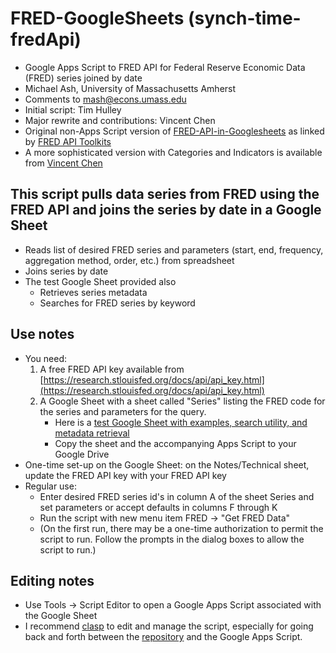 # FRED-GoogleSheets (synch-time-fredApi)
- Google Apps Script to FRED API for Federal Reserve Economic Data (FRED) series joined by date
- Michael Ash, University of Massachusetts Amherst
- Comments to [mash@econs.umass.edu](mailto:mash@econs.umass.edu)
- Initial script: Tim Hulley
- Major rewrite and contributions: Vincent Chen
- Original non-Apps Script version of [FRED-API-in-Googlesheets](https://docs.google.com/spreadsheets/d/1dkYQM8ChFcUjU0VWYTXDUBIJlD4uzWciAsKR_uHcLF8/view) as linked by [FRED API Toolkits](https://fred.stlouisfed.org/docs/api/fred/)
- A more sophisticated version with Categories and Indicators is available from [Vincent Chen](https://docs.google.com/spreadsheets/d/1FjNBopYxSlXCkngZQCobq9jFTr2AODlIPFHSqPNbE5Y/view)

## This script pulls data series from FRED using the FRED API and joins the series by date in a Google Sheet
- Reads list of desired FRED series and parameters (start, end, frequency, aggregation method, order, etc.) from spreadsheet
- Joins series by date
- The test Google Sheet provided also 
    - Retrieves series metadata
    - Searches for FRED series by keyword

## Use notes
- You need:
    1. A free FRED API key available from [https://research.stlouisfed.org/docs/api/api_key.html](https://research.stlouisfed.org/docs/api/api_key.html)
    2. A Google Sheet with a sheet called "Series" listing the FRED code for the series and parameters for the query.
        - Here is a  [test Google Sheet with examples, search utility, and metadata retrieval](https://docs.google.com/spreadsheets/d/174yCW6e3L0gZqp9MA_cHA9HBac1EeJomJHR8zagoIHs/view#gid=0)
        - Copy the sheet and the accompanying Apps Script to your Google Drive
- One-time set-up on the Google Sheet: on the Notes/Technical sheet, update the FRED API key with your FRED API key
- Regular use:
    - Enter desired FRED series id's in column A of the sheet Series and set parameters or accept defaults in columns F through K
    - Run the script with new menu item FRED -> "Get FRED Data"
    - (On the first run, there may be a one-time authorization to permit the script to run. Follow the prompts in the dialog boxes to allow the script to run.)


## Editing notes
- Use Tools -> Script Editor to open a Google Apps Script associated with the Google Sheet
- I recommend [clasp](https://developers.google.com/apps-script/guides/clasp) to edit and manage the script, especially for going back and forth between the [repository](https://github.com/michaelaoash/synch-time-fredApi) and the Google Apps Script.
